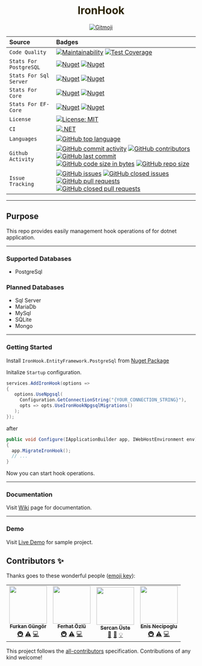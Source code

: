 <h1 align="center" style="max-width:100%; color: #2b2301;" height="140" >
  IronHook
</h1>


<p align="center">
  <a href="https://gitmoji.carloscuesta.me">
    <img src="https://img.shields.io/badge/gitmoji-%20😜%20😍-FFDD67.svg?style=flat-square" alt="Gitmoji">
  </a> 
</p>


| Source     | Badges                |
| :------- | :------------------------- |
| `Code Quality` | [![Maintainability](https://api.codeclimate.com/v1/badges/488c665bd42410a26780/maintainability)](https://codeclimate.com/github/FowApps/IronHook/maintainability) [![Test Coverage](https://api.codeclimate.com/v1/badges/488c665bd42410a26780/test_coverage)](https://codeclimate.com/github/FowApps/IronHook/test_coverage)|
| `Stats For PostgreSQL` | [![Nuget](https://img.shields.io/nuget/dt/IronHook.PostgreSql?label=IronHook.PostgreSql%20Downloads)](https://www.nuget.org/packages/IronHook.PostgreSql/) [![Nuget](https://img.shields.io/nuget/v/IronHook.PostgreSql?label=IronHook.PostgreSql)](https://www.nuget.org/packages/IronHook.PostgreSql/) |
| `Stats For Sql Server` | [![Nuget](https://img.shields.io/nuget/dt/IronHook.SqlServer?label=IronHook.SqlServer%20Downloads)](https://www.nuget.org/packages/IronHook.SqlServer/) [![Nuget](https://img.shields.io/nuget/v/IronHook.SqlServer?label=IronHook.SqlServer)](https://www.nuget.org/packages/IronHook.SqlServer/) |
| `Stats For Core` | [![Nuget](https://img.shields.io/nuget/dt/IronHook.Core?label=IronHook.Core%20Downloads)](https://www.nuget.org/packages/IronHook.Core/) [![Nuget](https://img.shields.io/nuget/v/IronHook.Core?label=IronHook.Core)](https://www.nuget.org/packages/IronHook.Core/) |
| `Stats For EF-Core` | [![Nuget](https://img.shields.io/nuget/dt/IronHook.EntityFrameworkCore?label=IronHook.EntityFrameworkCore%20Downloads)](https://www.nuget.org/packages/IronHook.EntityFrameworkCore/) [![Nuget](https://img.shields.io/nuget/v/IronHook.EntityFrameworkCore?label=IronHook.EntityFrameworkCore)](https://www.nuget.org/packages/IronHook.EntityFrameworkCore/) |
| `License` | [![License: MIT](https://img.shields.io/badge/License-MIT-yellow.svg)](https://opensource.org/licenses/MIT)  |
| `CI` | [![.NET](https://github.com/FowApps/IronHook/actions/workflows/dotnet.yml/badge.svg)](https://github.com/FowApps/IronHook/actions/workflows/dotnet.yml)  |
| `Languages` | [![GitHub top language](https://img.shields.io/github/languages/top/FowApps/IronHook)](https://github.com/FowApps/IronHook/) |
| `Github Activity` | [![GitHub commit activity](https://img.shields.io/github/commit-activity/y/FowApps/IronHook)](https://github.com/FowApps/IronHook/graphs/commit-activity) [![GitHub contributors](https://img.shields.io/github/contributors/FowApps/IronHook)](https://github.com/FowApps/IronHook/graphs/contributors) [![GitHub last commit](https://img.shields.io/github/last-commit/FowApps/IronHook)](https://github.com/FowApps/IronHook/graphs/commit-activity) [![GitHub code size in bytes](https://img.shields.io/github/languages/code-size/FowApps/IronHook)](https://github.com/FowApps/IronHook/) [![GitHub repo size](https://img.shields.io/github/repo-size/FowApps/IronHook)](https://github.com/FowApps/IronHook/) |
| `Issue Tracking` | [![GitHub issues](https://img.shields.io/github/issues/FowApps/IronHook)](https://github.com/FowApps/IronHook/issues) [![GitHub closed issues](https://img.shields.io/github/issues-closed/FowApps/IronHook)](https://github.com/FowApps/IronHook/issues?q=is%3Aissue+is%3Aclosed) [![GitHub pull requests](https://img.shields.io/github/issues-pr/FowApps/IronHook)](https://github.com/FowApps/IronHook/pulls) [![GitHub closed pull requests](https://img.shields.io/github/issues-pr-closed/FowApps/IronHook)](https://github.com/FowApps/IronHook/pulls?q=is%3Apr+is%3Aclosed) |

***

## Purpose
This repo provides easily management hook operations of for dotnet application.

***

### Supported Databases
- PostgreSql

### Planned Databases
- Sql Server
- MariaDb
- MySql
- SQLite
- Mongo

***

### Getting Started
Install `IronHook.EntityFramework.PostgreSql` from [Nuget Package](https://www.nuget.org/packages/IronHook.PostgreSql)

Initalize `Startup` configuration.

```csharp
services.AddIronHook(options =>
{
   options.UseNpgsql(
     Configuration.GetConnectionString("{YOUR_CONNECTION_STRING}"),
   	 opts => opts.UseIronHookNpgsqlMigrations()
   );
});
```

after

```csharp
public void Configure(IApplicationBuilder app, IWebHostEnvironment env)
{
  app.MigrateIronHook();
  // ...
}
```

Now you can start hook operations.

***


### Documentation
Visit [Wiki](https://github.com/FowApps/IronHook/wiki) page for documentation.

***
### Demo
Visit [Live Demo](https://iron-hook.herokuapp.com) for sample project.


## Contributors ✨

Thanks goes to these wonderful people ([emoji key](https://allcontributors.org/docs/en/emoji-key)):

<!-- ALL-CONTRIBUTORS-LIST:START - Do not remove or modify this section -->
<!-- prettier-ignore-start -->
<!-- markdownlint-disable -->
<table>
  <tr>
    <td align="center"><a href="https://furkangungor.krawl.me/"><img src="https://avatars.githubusercontent.com/u/47147484?v=4?s=100" width="100px;" alt=""/><br /><sub><b>Furkan Güngör</b></sub></a><br /><a href="#infra-furkandeveloper" title="Infrastructure (Hosting, Build-Tools, etc)">🚇</a> <a href="https://github.com/FowApps/IronHook/commits?author=furkandeveloper" title="Tests">⚠️</a> <a href="https://github.com/FowApps/IronHook/commits?author=furkandeveloper" title="Code">💻</a></td>
    <td align="center"><a href="https://github.com/ferhatozlu"><img src="https://avatars.githubusercontent.com/u/4699094?v=4?s=100" width="100px;" alt=""/><br /><sub><b>Ferhat Özlü</b></sub></a><br /><a href="#infra-ferhatozlu" title="Infrastructure (Hosting, Build-Tools, etc)">🚇</a> <a href="https://github.com/FowApps/IronHook/commits?author=ferhatozlu" title="Tests">⚠️</a> <a href="https://github.com/FowApps/IronHook/commits?author=ferhatozlu" title="Code">💻</a></td>
    <td align="center"><a href="https://sercanuste.com"><img src="https://avatars.githubusercontent.com/u/5119317?v=4?s=100" width="100px;" alt=""/><br /><sub><b>Sercan Üste</b></sub></a><br /><a href="https://github.com/FowApps/IronHook/commits?author=sercanuste" title="Documentation">📖</a> <a href="#design-sercanuste" title="Design">🎨</a> <a href="#example-sercanuste" title="Examples">💡</a></td>
    <td align="center"><a href="http://enisnecipoglu.com"><img src="https://avatars.githubusercontent.com/u/23705418?v=4?s=100" width="100px;" alt=""/><br /><sub><b>Enis Necipoglu</b></sub></a><br /><a href="#infra-enisn" title="Infrastructure (Hosting, Build-Tools, etc)">🚇</a> <a href="https://github.com/FowApps/IronHook/commits?author=enisn" title="Tests">⚠️</a> <a href="https://github.com/FowApps/IronHook/commits?author=enisn" title="Code">💻</a></td>
  </tr>
</table>

<!-- markdownlint-restore -->
<!-- prettier-ignore-end -->

<!-- ALL-CONTRIBUTORS-LIST:END -->

This project follows the [all-contributors](https://github.com/all-contributors/all-contributors) specification. Contributions of any kind welcome!
